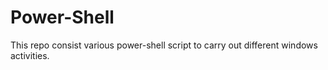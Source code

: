 # Power-Shell
This repo consist various power-shell script to carry out different windows activities.
